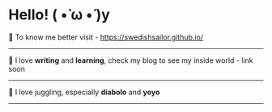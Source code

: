 # Hello!  ( •̀ ω •́ )y

📙 To know me better visit - https://swedishsailor.github.io/

---
🌙 I love **writing** and **learning**, check my blog to see my inside world - link soon

---
🏹 I love juggling, especially **diabolo** and **yoyo**

---
<!--![Image Title](https://i.postimg.cc/VkcGdDQ6/skykicia-kopia.png)
### Space cat wishes you good day-->
<!--
**swedishsailor/swedishsailor** is a ✨ _special_ ✨ repository because its `README.md` (this file) appears on your GitHub profile.

Here are some ideas to get you started:

- 🔭 I’m currently working on ...
- 🌱 I’m currently learning ...
- 👯 I’m looking to collaborate on ...
- 🤔 I’m looking for help with ...
- 💬 Ask me about ...
- 📫 How to reach me: ...
- 😄 Pronouns: ...
- ⚡ Fun fact: ...

![alt text](https://i.postimg.cc/Pr9pcDdL/small-scared-basil.gif)
-->
